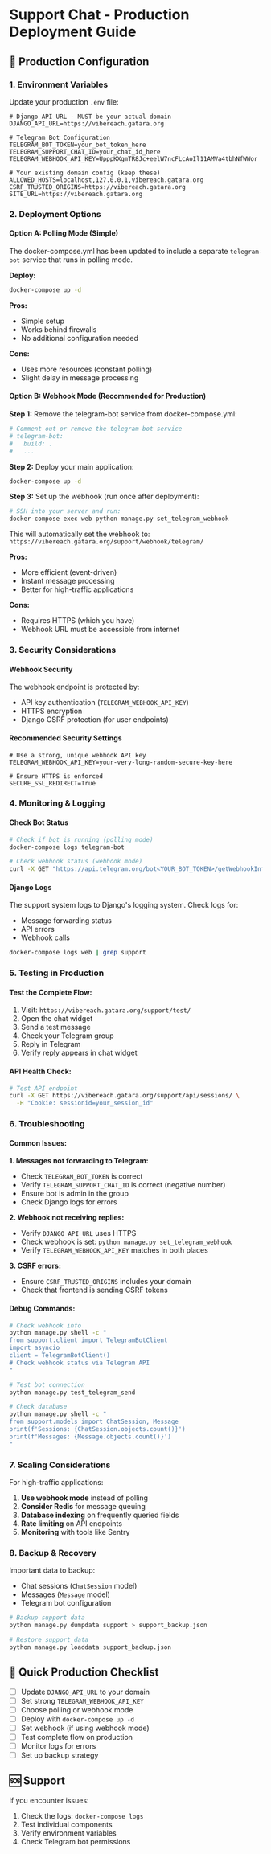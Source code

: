 # Support Chat - Production Deployment Guide

## 🚀 Production Configuration

### 1. Environment Variables

Update your production `.env` file:

```env
# Django API URL - MUST be your actual domain
DJANGO_API_URL=https://vibereach.gatara.org

# Telegram Bot Configuration
TELEGRAM_BOT_TOKEN=your_bot_token_here
TELEGRAM_SUPPORT_CHAT_ID=your_chat_id_here
TELEGRAM_WEBHOOK_API_KEY=UpppKXgmTR8Jc+eelW7ncFLcAoIl11AMVa4tbhNfWWor

# Your existing domain config (keep these)
ALLOWED_HOSTS=localhost,127.0.0.1,vibereach.gatara.org
CSRF_TRUSTED_ORIGINS=https://vibereach.gatara.org
SITE_URL=https://vibereach.gatara.org
```

### 2. Deployment Options

#### Option A: Polling Mode (Simple)
The docker-compose.yml has been updated to include a separate `telegram-bot` service that runs in polling mode.

**Deploy:**
```bash
docker-compose up -d
```

**Pros:**
- Simple setup
- Works behind firewalls
- No additional configuration needed

**Cons:**
- Uses more resources (constant polling)
- Slight delay in message processing

#### Option B: Webhook Mode (Recommended for Production)

**Step 1:** Remove the telegram-bot service from docker-compose.yml:
```yaml
# Comment out or remove the telegram-bot service
# telegram-bot:
#   build: .
#   ...
```

**Step 2:** Deploy your main application:
```bash
docker-compose up -d
```

**Step 3:** Set up the webhook (run once after deployment):
```bash
# SSH into your server and run:
docker-compose exec web python manage.py set_telegram_webhook
```

This will automatically set the webhook to: `https://vibereach.gatara.org/support/webhook/telegram/`

**Pros:**
- More efficient (event-driven)
- Instant message processing
- Better for high-traffic applications

**Cons:**
- Requires HTTPS (which you have)
- Webhook URL must be accessible from internet

### 3. Security Considerations

#### Webhook Security
The webhook endpoint is protected by:
- API key authentication (`TELEGRAM_WEBHOOK_API_KEY`)
- HTTPS encryption
- Django CSRF protection (for user endpoints)

#### Recommended Security Settings
```env
# Use a strong, unique webhook API key
TELEGRAM_WEBHOOK_API_KEY=your-very-long-random-secure-key-here

# Ensure HTTPS is enforced
SECURE_SSL_REDIRECT=True
```

### 4. Monitoring & Logging

#### Check Bot Status
```bash
# Check if bot is running (polling mode)
docker-compose logs telegram-bot

# Check webhook status (webhook mode)
curl -X GET "https://api.telegram.org/bot<YOUR_BOT_TOKEN>/getWebhookInfo"
```

#### Django Logs
The support system logs to Django's logging system. Check logs for:
- Message forwarding status
- API errors
- Webhook calls

```bash
docker-compose logs web | grep support
```

### 5. Testing in Production

#### Test the Complete Flow:
1. Visit: `https://vibereach.gatara.org/support/test/`
2. Open the chat widget
3. Send a test message
4. Check your Telegram group
5. Reply in Telegram
6. Verify reply appears in chat widget

#### API Health Check:
```bash
# Test API endpoint
curl -X GET https://vibereach.gatara.org/support/api/sessions/ \
  -H "Cookie: sessionid=your_session_id"
```

### 6. Troubleshooting

#### Common Issues:

**1. Messages not forwarding to Telegram:**
- Check `TELEGRAM_BOT_TOKEN` is correct
- Verify `TELEGRAM_SUPPORT_CHAT_ID` is correct (negative number)
- Ensure bot is admin in the group
- Check Django logs for errors

**2. Webhook not receiving replies:**
- Verify `DJANGO_API_URL` uses HTTPS
- Check webhook is set: `python manage.py set_telegram_webhook`
- Verify `TELEGRAM_WEBHOOK_API_KEY` matches in both places

**3. CSRF errors:**
- Ensure `CSRF_TRUSTED_ORIGINS` includes your domain
- Check that frontend is sending CSRF tokens

#### Debug Commands:
```bash
# Check webhook info
python manage.py shell -c "
from support.client import TelegramBotClient
import asyncio
client = TelegramBotClient()
# Check webhook status via Telegram API
"

# Test bot connection
python manage.py test_telegram_send

# Check database
python manage.py shell -c "
from support.models import ChatSession, Message
print(f'Sessions: {ChatSession.objects.count()}')
print(f'Messages: {Message.objects.count()}')
"
```

### 7. Scaling Considerations

For high-traffic applications:

1. **Use webhook mode** instead of polling
2. **Consider Redis** for message queuing
3. **Database indexing** on frequently queried fields
4. **Rate limiting** on API endpoints
5. **Monitoring** with tools like Sentry

### 8. Backup & Recovery

Important data to backup:
- Chat sessions (`ChatSession` model)
- Messages (`Message` model)
- Telegram bot configuration

```bash
# Backup support data
python manage.py dumpdata support > support_backup.json

# Restore support data
python manage.py loaddata support_backup.json
```

## 🎯 Quick Production Checklist

- [ ] Update `DJANGO_API_URL` to your domain
- [ ] Set strong `TELEGRAM_WEBHOOK_API_KEY`
- [ ] Choose polling or webhook mode
- [ ] Deploy with `docker-compose up -d`
- [ ] Set webhook (if using webhook mode)
- [ ] Test complete flow on production
- [ ] Monitor logs for errors
- [ ] Set up backup strategy

## 🆘 Support

If you encounter issues:
1. Check the logs: `docker-compose logs`
2. Test individual components
3. Verify environment variables
4. Check Telegram bot permissions
